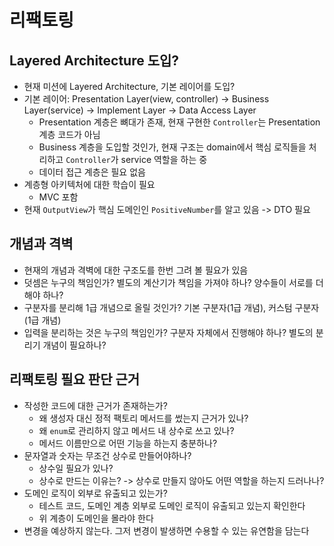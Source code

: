 # 리팩토링

## Layered Architecture 도입?
- 현재 미션에 Layered Architecture, 기본 레이어를 도입?
- 기본 레이어: Presentation Layer(view, controller) -> Business Layer(service) -> Implement Layer -> Data Access Layer
  - Presentation 계층은 뼈대가 존재, 현재 구현한 `Controller`는 Presentation 계층 코드가 아님
  - Business 계층을 도입할 것인가, 현재 구조는 domain에서 핵심 로직들을 처리하고 `Controller`가 service 역할을 하는 중
  - 데이터 접근 계층은 필요 없음
- 계층형 아키텍처에 대한 학습이 필요
  - MVC 포함
- 현재 `OutputView`가 핵심 도메인인 `PositiveNumber`를 알고 있음 -> DTO 필요

## 개념과 격벽
- 현재의 개념과 격벽에 대한 구조도를 한번 그려 볼 필요가 있음
- 덧셈은 누구의 책임인가? 별도의 계산기가 책임을 가져야 하나? 양수들이 서로를 더해야 하나?
- 구분자를 분리해 1급 개념으로 올릴 것인가? 기본 구분자(1급 개념), 커스텀 구분자(1급 개념)
- 입력을 분리하는 것은 누구의 책임인가? 구분자 자체에서 진행해야 하나? 별도의 분리기 개념이 필요하나?

## 리팩토링 필요 판단 근거
- 작성한 코드에 대한 근거가 존재하는가?
  - 왜 생성자 대신 정적 팩토리 메서드를 썼는지 근거가 있나?
  - 왜 `enum`로 관리하지 않고 메서드 내 상수로 쓰고 있나?
  - 메서드 이름만으로 어떤 기능을 하는지 충분하나?
- 문자열과 숫자는 무조건 상수로 만들어야하나?
  - 상수일 필요가 있나?
  - 상수로 만드는 이유는? -> 상수로 만들지 않아도 어떤 역할을 하는지 드러나나?
- 도메인 로직이 외부로 유출되고 있는가?
  - 테스트 코드, 도메인 계층 외부로 도메인 로직이 유출되고 있는지 확인한다
  - 위 계층이 도메인을 몰라야 한다
- 변경을 예상하지 않는다. 그저 변경이 발생하면 수용할 수 있는 유연함을 담는다
